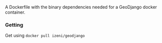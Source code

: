 A Dockerfile with the binary dependencies needed for a GeoDjango docker
container.

### Getting

Get using `docker pull izeni/geodjango`
